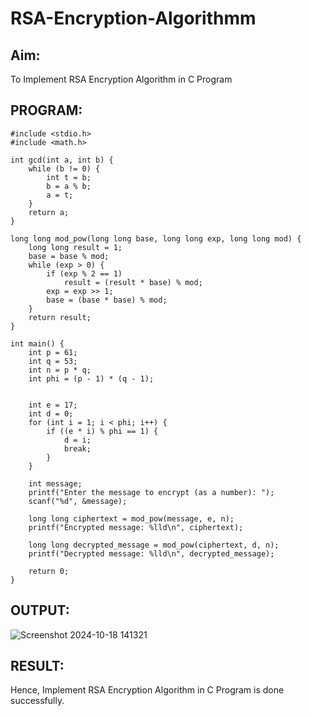 # RSA-Encryption-Algorithmm

## Aim:
 To Implement RSA Encryption Algorithm in C Program

 
## PROGRAM: 
```
#include <stdio.h>
#include <math.h>

int gcd(int a, int b) {
    while (b != 0) {
        int t = b;
        b = a % b;
        a = t;
    }
    return a;
}

long long mod_pow(long long base, long long exp, long long mod) {
    long long result = 1;
    base = base % mod;
    while (exp > 0) {
        if (exp % 2 == 1)
            result = (result * base) % mod;
        exp = exp >> 1;
        base = (base * base) % mod;
    }
    return result;
}

int main() {
    int p = 61;
    int q = 53;
    int n = p * q;
    int phi = (p - 1) * (q - 1);


    int e = 17; 
    int d = 0;
    for (int i = 1; i < phi; i++) {
        if ((e * i) % phi == 1) {
            d = i;
            break;
        }
    }

    int message;
    printf("Enter the message to encrypt (as a number): ");
    scanf("%d", &message);

    long long ciphertext = mod_pow(message, e, n);
    printf("Encrypted message: %lld\n", ciphertext);

    long long decrypted_message = mod_pow(ciphertext, d, n);
    printf("Decrypted message: %lld\n", decrypted_message);

    return 0;
}
```
## OUTPUT:
![Screenshot 2024-10-18 141321](https://github.com/user-attachments/assets/dca6285a-d306-41ff-a48b-cbf3721415cc)


## RESULT: 
Hence, Implement RSA Encryption Algorithm in C Program is done successfully.
